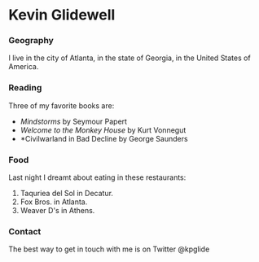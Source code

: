 # Kevin Glidewell

### Geography

I live in the city of Atlanta, in the state of Georgia, in the United States
of America.

### Reading

Three of my favorite books are:

- *Mindstorms* by Seymour Papert
- *Welcome to the Monkey House* by Kurt Vonnegut
- *Civilwarland in Bad Decline by George Saunders

### Food

Last night I dreamt about eating in these restaurants:

1. Taquriea del Sol in Decatur.
2. Fox Bros. in Atlanta.
3. Weaver D's in Athens.

### Contact

The best way to get in touch with me is on Twitter @kpglide
